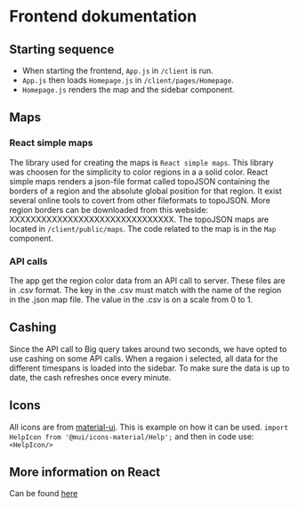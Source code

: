 # Frontend dokumentation

## Starting sequence

- When starting the frontend, `App.js` in `/client`  is run. 
- `App.js` then loads `Homepage.js` in `/client/pages/Homepage`. 
- `Homepage.js` renders the map and the sidebar component. 

## Maps
### React simple maps
The library used for creating the maps is `React simple maps`. This library was choosen for the simplicity to color regions in a a solid color. React simple maps renders a json-file format called topoJSON containing the borders of a region and the absolute global position for that region. It exist several online tools to covert from other fileformats to topoJSON. More region borders can be downloaded from this webside: XXXXXXXXXXXXXXXXXXXXXXXXXXXXXXX. The topoJSON maps are located in `/client/public/maps`. The code related to the map is in the `Map` component. 

### API calls
The app get the region color data from an API call to server. These files are in .csv format. The key in the .csv must match with the name of the region in the .json map file. The value in the .csv is on a scale from 0 to 1.


## Cashing
Since the API call to Big query takes around two seconds, we have opted to use cashing on some API calls. When a regaion i selected, all data for the different timespans is loaded into the sidebar. To make sure the data is up to date, the cash refreshes once every minute.


## Icons
All icons are from [material-ui](https://mui.com/material-ui/material-icons/). This is example on how it can be used.
```import HelpIcon from '@mui/icons-material/Help';```
and then in code use:
```<HelpIcon/>```

## More information on React
Can be found [here](../client/README.md)
